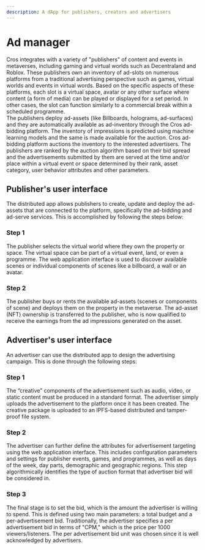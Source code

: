 ```yaml
---
description: A dApp for publishers, creators and advertisers
---
```


# Ad manager

Cros integrates with a variety of "publishers" of content and events in metaverses, including gaming and virtual worlds such as Decentraland and Roblox. These publishers own an inventory of ad-slots on numerous platforms from a traditional advertising perspective such as games, virtual worlds and events in virtual words. Based on the specific aspects of these platforms, each slot is a virtual space, avatar or any other surface where content (a form of media) can be played or displayed for a set period. In other cases, the slot can function similarly to a commercial break within a scheduled programme. \
The publishers deploy ad-assets (like Billboards, holograms, ad-surfaces) and they are automatically available as ad-inventory through the Cros ad-bidding platform. The inventory of impressions is predicted using machine learning models and the same is made available for the auction. Cros ad-bidding platform auctions the inventory to the interested advertisers.  The publishers are ranked by the auction algorithm based on their bid spread and the  advertisements submitted by them are served  at the time and/or place within a virtual event or space determined by their rank, asset category, user behavior attributes and other parameters.

## Publisher's user interface

The distributed app allows publishers to create, update and deploy the ad-assets that are connected to the platform, specifically the ad-bidding and ad-serve services. This is accomplished by following the steps below:

### Step 1

The publisher selects the virtual world where they own the property or space. The virtual space can be part of a virtual event, land, or even a programme. The web application interface is used to discover available scenes or individual components of scenes like a billboard, a wall or an avatar.&#x20;

### Step 2

The publisher buys or rents the available ad-assets (scenes or components of scene) and deploys them on the property in the metaverse. The ad-asset (NFT) ownership is transferred to the publisher, who is now qualified to receive the earnings from the ad impressions generated on the asset.&#x20;

## Advertiser's user interface

An advertiser can use the distributed app to design the advertising campaign. This is done through the following steps:

### Step 1

The “creative” components of the advertisement such as audio, video, or static content must be produced in a standard format. The advertiser simply uploads the advertisement to the platform once it has been created. The creative package is uploaded to an IPFS-based distributed and tamper-proof file system.

### Step 2

The advertiser can further define the attributes for advertisement targeting using the web application interface. This includes configuration parameters and settings for publisher events, games, and programmes, as well as days of the week, day parts, demographic and geographic regions. This step algorithmically identifies the type of auction format that advertiser bid will be considered in.&#x20;

### Step 3

The final stage is to set the bid, which is the amount the advertiser is willing to spend. This is defined using two main parameters: a total budget and a per-advertisement bid. Traditionally, the advertiser specifies a per advertisement bid in terms of "CPM," which is the price per 1000 viewers/listeners. The per advertisement bid unit was chosen since it is well acknowledged by advertisers.
